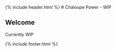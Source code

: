 <html>
{% include header.html %}

<body>
# Chaloupe Power - WIP

## Welcome

Currently WIP
</body>
{% include footer.html %}
</html>

